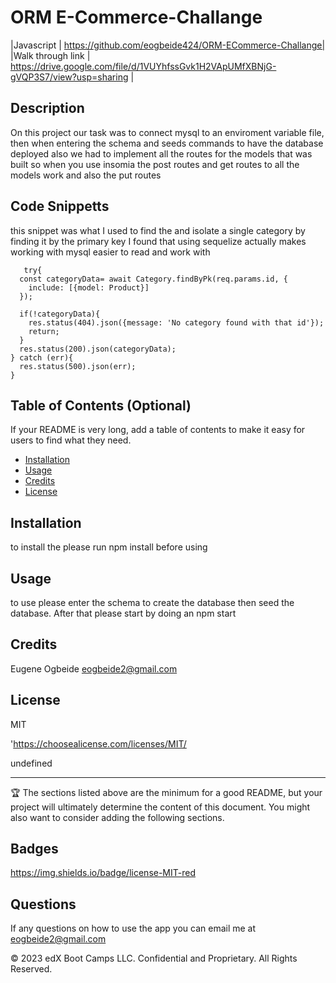 


# ORM E-Commerce-Challange
|Javascript  | https://github.com/eogbeide424/ORM-ECommerce-Challange| 
|Walk through link | https://drive.google.com/file/d/1VUYhfssGvk1H2VApUMfXBNjG-gVQP3S7/view?usp=sharing | 

## Description

 On this project our task was to connect mysql to an enviroment variable file, then when entering the schema and seeds commands to have the database deployed also we had to implement all the routes for the models that was built so when you use insomia the post routes and get routes to all  the models work and also the put routes



 ## Code Snippetts
 this snippet was what I used to find the and isolate a single category by finding it by the primary key I found that using sequelize actually makes working with mysql easier to read and work with 

  ```
     try{
    const categoryData= await Category.findByPk(req.params.id, {
      include: [{model: Product}]
    });

    if(!categoryData){
      res.status(404).json({message: 'No category found with that id'});
      return;
    }
    res.status(200).json(categoryData);
  } catch (err){
    res.status(500).json(err);
  }
  ```

## Table of Contents (Optional)

If your README is very long, add a table of contents to make it easy for users to find what they need.

* [Installation](#installation)
* [Usage](#usage)
* [Credits](#credits)
* [License](#license)


## Installation

to install the please run npm install before using 


## Usage 

to use please enter the schema to create the database then seed the database. After that please start by doing an npm start 



## Credits

Eugene Ogbeide eogbeide2@gmail.com

## License

MIT

'https://choosealicense.com/licenses/MIT/

undefined



---

🏆 The sections listed above are the minimum for a good README, but your project will ultimately determine the content of this document. You might also want to consider adding the following sections.

## Badges


https://img.shields.io/badge/license-MIT-red

## Questions
If any questions on how to use the app you can email me at eogbeide2@gmail.com

© 2023 edX Boot Camps LLC. Confidential and Proprietary. All Rights Reserved.
